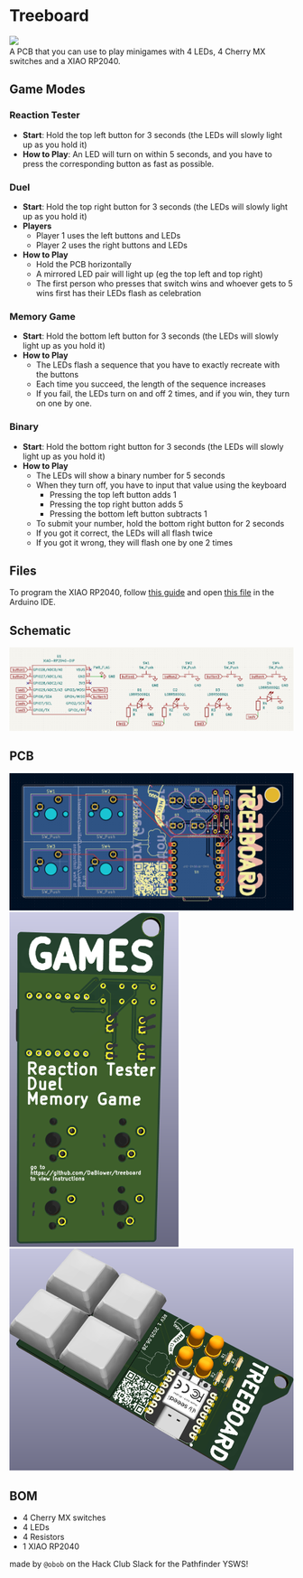 # Treeboard
![](https://hackatime-badge.hackclub.com/U092DB4LGMP/fidget) <br/>
A PCB that you can use to play minigames with 4 LEDs, 4 Cherry MX switches and a XIAO RP2040. 

## Game Modes
### Reaction Tester
- **Start**: Hold the top left button for 3 seconds (the LEDs will slowly light up as you hold it)
- **How to Play**: An LED will turn on within 5 seconds, and you have to press the corresponding button as fast as possible.
### Duel
- **Start**: Hold the top right button for 3 seconds (the LEDs will slowly light up as you hold it)
- **Players**
  - Player 1 uses the left buttons and LEDs
  - Player 2 uses the right buttons and LEDs
- **How to Play**
  - Hold the PCB horizontally
  - A mirrored LED pair will light up (eg the top left and top right)
  - The first person who presses that switch wins and whoever gets to 5 wins first has their LEDs flash as celebration
### Memory Game
- **Start**: Hold the bottom left button for 3 seconds (the LEDs will slowly light up as you hold it)
- **How to Play**
  - The LEDs flash a sequence that you have to exactly recreate with the buttons
  - Each time you succeed, the length of the sequence increases
  - If you fail, the LEDs turn on and off 2 times, and if you win, they turn on one by one.
### Binary
- **Start**: Hold the bottom right button for 3 seconds (the LEDs will slowly light up as you hold it)
- **How to Play**
  - The LEDs will show a binary number for 5 seconds
  - When they turn off, you have to input that value using the keyboard
    - Pressing the top left button adds 1
    - Pressing the top right button adds 5
    - Pressing the bottom left button subtracts 1
  - To submit your number, hold the bottom right button for 2 seconds
  - If you got it correct, the LEDs will all flash twice
  - If you got it wrong, they will flash one by one 2 times

## Files
To program the XIAO RP2040, follow [this guide](https://wiki.seeedstudio.com/XIAO-RP2040-with-Arduino/) and open [this file](/firmware/treeboard/treeboard.ino) in the Arduino IDE.

## Schematic
<img src="/img/schema.png" alt="Schematic Image" width="600"/>

## PCB
<img src="/img/PCB.png" alt="PCB Image" width="600"/>
<img src="/img/3d_back.png" alt="Front 3D PCB Image" width="300"/>
<img src="/img/3d_front.png" alt="Back 3D PCB Image" width="600"/>

## BOM
* 4 Cherry MX switches
* 4 LEDs
* 4 Resistors
* 1 XIAO RP2040

made by ```@obob``` on the Hack Club Slack for the Pathfinder YSWS!
